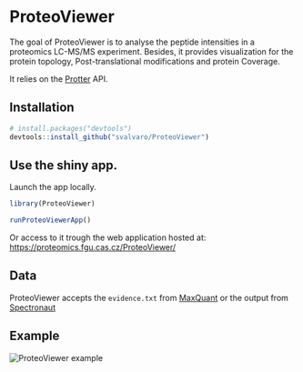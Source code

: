 
<!-- README.md is generated from README.Rmd. Please edit that file -->

# ProteoViewer

The goal of ProteoViewer is to analyse the peptide intensities in a
proteomics LC-MS/MS experiment. Besides, it provides visualization for
the protein topology, Post-translational modifications and protein
Coverage.

It relies on the [Protter](http://wlab.ethz.ch/protter/start/) API.

## Installation

``` r
# install.packages("devtools")
devtools::install_github("svalvaro/ProteoViewer")
```

## Use the shiny app.

Launch the app locally.

``` r
library(ProteoViewer)

runProteoViewerApp()
```

Or access to it trough the web application hosted at:
<https://proteomics.fgu.cas.cz/ProteoViewer/>

## Data

ProteoViewer accepts the `evidence.txt` from
[MaxQuant](https://www.maxquant.org/) or the output from
[Spectronaut](https://biognosys.com/software/spectronaut/)

## Example

![ProteoViewer
example](https://github.com/svalvaro/ProteoViewer/blob/master/inst/shinyApp/www/images/shinyDemo.png?raw=true)
